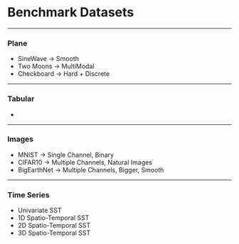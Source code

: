 # Benchmark Datasets

---
### Plane

+ SineWave -> Smooth
+ Two Moons -> MultiModal
+ Checkboard -> Hard + Discrete

---
### Tabular

+ 

---
### Images

+ MNIST -> Single Channel, Binary
+ CIFAR10 -> Multiple Channels, Natural Images
+ BigEarthNet -> Multiple Channels, Bigger, Smooth


---
### Time Series

* Univariate SST
* 1D Spatio-Temporal SST
* 2D Spatio-Temporal SST
* 3D Spatio-Temporal SST